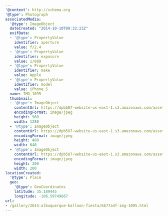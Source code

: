 ```yaml
---
'@context': http://schema.org
'@type': Photograph
associatedMedia:
  '@type': ImageObject
  dateCreated: "2014-10-10T09:32:23Z"
  exifData:
  - '@type': PropertyValue
    identifier: aperture
    value: f/2.4
  - '@type': PropertyValue
    identifier: exposure
    value: 1/889
  - '@type': PropertyValue
    identifier: make
    value: Apple
  - '@type': PropertyValue
    identifier: model
    value: iPhone 5
  name: IMG_1095
  thumbnail:
  - '@type': ImageObject
    contentUrl: https://dpb587-website-us-east-1.s3.amazonaws.com/asset/gallery/2014-albuquerque-balloon-fiesta/6b77a4f-img-1095~1280.jpg
    encodingFormat: image/jpeg
    height: 960
    width: 1280
  - '@type': ImageObject
    contentUrl: https://dpb587-website-us-east-1.s3.amazonaws.com/asset/gallery/2014-albuquerque-balloon-fiesta/6b77a4f-img-1095~640w.jpg
    encodingFormat: image/jpeg
    height: 480
    width: 640
  - '@type': ImageObject
    contentUrl: https://dpb587-website-us-east-1.s3.amazonaws.com/asset/gallery/2014-albuquerque-balloon-fiesta/6b77a4f-img-1095~200x200.jpg
    encodingFormat: image/jpeg
    height: 200
    width: 200
locationCreated:
  '@type': Place
  geo:
    '@type': GeoCoordinates
    latitude: 35.189445
    longitude: -106.59749667
url:
- /gallery/2014-albuquerque-balloon-fiesta/6b77a4f-img-1095.html
---
```

